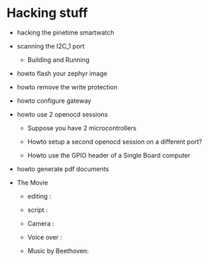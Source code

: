 # Hacking stuff


* hacking   the pinetime smartwatch


* scanning the I2C_1 port


    * Building and Running


* howto flash your zephyr image


* howto remove the write protection


* howto configure gateway


* howto use 2 openocd sessions


    * Suppose you have 2 microcontrollers


    * Howto setup a second openocd session on a different port?


    * Howto use the GPIO header of a Single Board computer


* howto generate pdf documents


* The Movie


    * editing :


    * script :


    * Camera :


    * Voice over :


    * Music by Beethoven:
